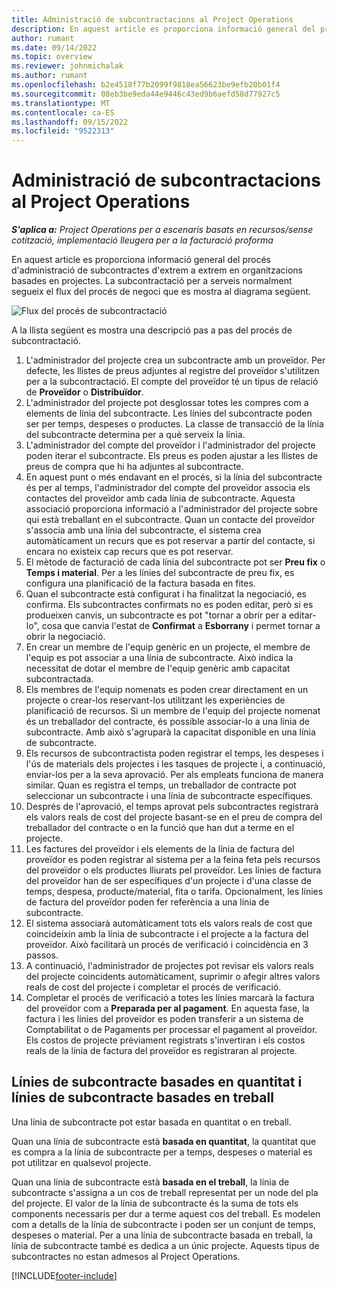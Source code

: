 ```yaml
---
title: Administració de subcontractacions al Project Operations
description: En aquest article es proporciona informació general del procés d'administració de subcontractes d'extrem a extrem típic de les organitzacions basades en projectes.
author: rumant
ms.date: 09/14/2022
ms.topic: overview
ms.reviewer: johnmichalak
ms.author: rumant
ms.openlocfilehash: b2e4518f77b2099f9818ea56623be9efb20b01f4
ms.sourcegitcommit: 08eb3be9eda44e9446c43ed9b6aefd58d77927c5
ms.translationtype: MT
ms.contentlocale: ca-ES
ms.lasthandoff: 09/15/2022
ms.locfileid: "9522313"
---
```

# <a name="subcontract-management-in-project-operations"></a>Administració de subcontractacions al Project Operations


_**S'aplica a:** Project Operations per a escenaris basats en recursos/sense cotització, implementació lleugera per a la facturació proforma_

En aquest article es proporciona informació general del procés d'administració de subcontractes d'extrem a extrem en organitzacions basades en projectes. La subcontractació per a serveis normalment segueix el flux del procés de negoci que es mostra al diagrama següent.

![Flux del procés de subcontractació](../media/SubcontractingProcessFlow.png)

A la llista següent es mostra una descripció pas a pas del procés de subcontractació.

1. L'administrador del projecte crea un subcontracte amb un proveïdor. Per defecte, les llistes de preus adjuntes al registre del proveïdor s'utilitzen per a la subcontractació. El compte del proveïdor té un tipus de relació de **Proveïdor** o **Distribuïdor**.
2. L'administrador del projecte pot desglossar totes les compres com a elements de línia del subcontracte. Les línies del subcontracte poden ser per temps, despeses o productes. La classe de transacció de la línia del subcontracte determina per a què serveix la línia.
3. L'administrador del compte del proveïdor i l'administrador del projecte poden iterar el subcontracte. Els preus es poden ajustar a les llistes de preus de compra que hi ha adjuntes al subcontracte.
4. En aquest punt o més endavant en el procés, si la línia del subcontracte és per al temps, l'administrador del compte del proveïdor associa els contactes del proveïdor amb cada línia de subcontracte. Aquesta associació proporciona informació a l'administrador del projecte sobre qui està treballant en el subcontracte. Quan un contacte del proveïdor s'associa amb una línia del subcontracte, el sistema crea automàticament un recurs que es pot reservar a partir del contacte, si encara no existeix cap recurs que es pot reservar.
5. El mètode de facturació de cada línia del subcontracte pot ser **Preu fix** o **Temps i material**. Per a les línies del subcontracte de preu fix, es configura una planificació de la factura basada en fites.
6.  Quan el subcontracte està configurat i ha finalitzat la negociació, es confirma. Els subcontractes confirmats no es poden editar, però si es produeixen canvis, un subcontracte es pot "tornar a obrir per a editar-lo", cosa que canvia l'estat de **Confirmat** a **Esborrany** i permet tornar a obrir la negociació. 
7.  En crear un membre de l'equip genèric en un projecte, el membre de l'equip es pot associar a una línia de subcontracte. Això indica la necessitat de dotar el membre de l'equip genèric amb capacitat subcontractada.
8.  Els membres de l'equip nomenats es poden crear directament en un projecte o crear-los reservant-los utilitzant les experiències de planificació de recursos. Si un membre de l'equip del projecte nomenat és un treballador del contracte, és possible associar-lo a una línia de subcontracte. Amb això s'agruparà la capacitat disponible en una línia de subcontracte.
9.  Els recursos de subcontractista poden registrar el temps, les despeses i l'ús de materials dels projectes i les tasques de projecte i, a continuació, enviar-los per a la seva aprovació. Per als empleats funciona de manera similar. Quan es registra el temps, un treballador de contracte pot seleccionar un subcontracte i una línia de subcontracte específiques.
10. Després de l'aprovació, el temps aprovat pels subcontractes registrarà els valors reals de cost del projecte basant-se en el preu de compra del treballador del contracte o en la funció que han dut a terme en el projecte.
11. Les factures del proveïdor i els elements de la línia de factura del proveïdor es poden registrar al sistema per a la feina feta pels recursos del proveïdor o els productes lliurats pel proveïdor. Les línies de factura del proveïdor han de ser específiques d'un projecte i d'una classe de temps, despesa, producte/material, fita o tarifa. Opcionalment, les línies de factura del proveïdor poden fer referència a una línia de subcontracte.
12. El sistema associarà automàticament tots els valors reals de cost que coincideixin amb la línia de subcontracte i el projecte a la factura del proveïdor. Això facilitarà un procés de verificació i coincidència en 3 passos.
13. A continuació, l'administrador de projectes pot revisar els valors reals del projecte coincidents automàticament, suprimir o afegir altres valors reals de cost del projecte i completar el procés de verificació.
14. Completar el procés de verificació a totes les línies marcarà la factura del proveïdor com a **Preparada per al pagament**. En aquesta fase, la factura i les línies del proveïdor es poden transferir a un sistema de Comptabilitat o de Pagaments per processar el pagament al proveïdor. Els costos de projecte prèviament registrats s'invertiran i els costos reals de la línia de factura del proveïdor es registraran al projecte.

## <a name="quantity-based-subcontract-lines-and-work-based-subcontract-lines"></a>Línies de subcontracte basades en quantitat i línies de subcontracte basades en treball

Una línia de subcontracte pot estar basada en quantitat o en treball. 

Quan una línia de subcontracte està **basada en quantitat**, la quantitat que es compra a la línia de subcontracte per a temps, despeses o material es pot utilitzar en qualsevol projecte.

Quan una línia de subcontracte està **basada en el treball**, la línia de subcontracte s'assigna a un cos de treball representat per un node del pla del projecte. El valor de la línia de subcontracte és la suma de tots els components necessaris per dur a terme aquest cos del treball. Es modelen com a detalls de la línia de subcontracte i poden ser un conjunt de temps, despeses o material. Per a una línia de subcontracte basada en treball, la línia de subcontracte també es dedica a un únic projecte. Aquests tipus de subcontractes no estan admesos al Project Operations.

[!INCLUDE[footer-include](../../includes/footer-banner.md)]

